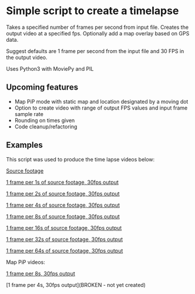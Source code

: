 # Simple script to create a timelapse

Takes a specified number of frames per second from input file.
Creates the output video at a specified fps.
Optionally add a map overlay based on GPS data.

Suggest defaults are 1 frame per second from the input file
and 30 FPS in the output video.

Uses Python3 with MoviePy and PIL

## Upcoming features

* Map PiP mode with static map and location designated by a moving dot
* Option to create video with range of output FPS values and input frame sample rate
* Rounding on times given
* Code cleanup/refactoring

## Examples

This script was used to produce the time lapse videos below:

[Source footage](https://youtu.be/femwl6gyXmw)

[1 frame per 1s of source footage, 30fps output](https://youtu.be/6whVmfM32bM)

[1 frame per 2s of source footage, 30fps output](https://youtu.be/o--FmR5Mukw)

[1 frame per 4s of source footage, 30fps output](https://youtu.be/FbA2oVj7Yh8)

[1 frame per 8s of source footage, 30fps output](https://youtu.be/ZCyjla6Yr08)

[1 frame per 16s of source footage, 30fps output](https://youtu.be/ITFrZJOJg6U)

[1 frame per 32s of source footage, 30fps output](https://youtu.be/Tq79p_1vb_8)

[1 frame per 64s of source footage, 30fps output](https://youtu.be/falzE-nRTfA)

Map PiP videos:

[1 frame per 8s, 30fps output](https://www.youtube.com/watch?v=gI6gy8nDAzg)

[1 frame per 4s, 30fps output](BROKEN - not yet created)
